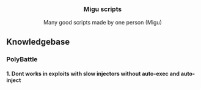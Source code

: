<div align="center">
  
  <h3 align="center">Migu scripts</h3>

  <p align="center">
    Many good scripts made by one person (Migu)
  </p>
</div>

<h2>Knowledgebase</h2>
<h3>PolyBattle</h3>
<h4>1. Dont works in exploits with slow injectors without auto-exec and auto-inject</h4>
